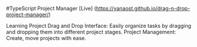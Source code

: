 #TypeScript Project Manager
[Live] (https://yanaost.github.io/drag-n-drop-project-manager/)

Learning Project
Drag and Drop Interface: Easily organize tasks by dragging and dropping them into different project stages.
Project Management: Create, move projects with ease.
